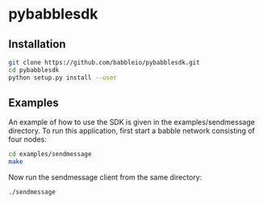 # pybabblesdk

## Installation

```bash
git clone https://github.com/babbleio/pybabblesdk.git
cd pybabblesdk
python setup.py install --user
```

## Examples

An example of how to use the SDK is given in the examples/sendmessage directory.
To run this application, first start a babble network consisting of four nodes:

```bash
cd examples/sendmessage
make
```

Now run the sendmessage client from the same directory:

```bash
./sendmessage
```